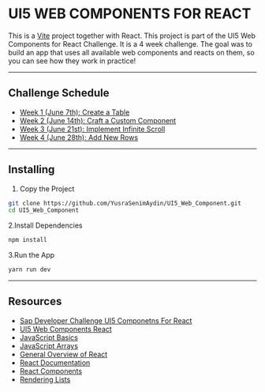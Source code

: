 # UI5 WEB COMPONENTS FOR REACT

This is a [Vite](https://vitejs.dev) project together with React.
This project is part of the UI5 Web Components for React Challenge.
It is a 4 week challenge.
The goal was to build an app that uses all available web components and reacts on them, so you can see how they work in practice!

<hr/>

## Challenge Schedule
- [Week 1 (June 7th): Create a Table](https://groups.community.sap.com/t5/application-development-discussions/sap-developer-challenge-ui5-web-components-for-react-challenge-week-1/m-p/264898#M1685)
- [Week 2 (June 14th): Craft a Custom Component](https://groups.community.sap.com/t5/application-development-discussions/sap-developer-challenge-ui5-web-components-for-react-challenge-week-2/m-p/266258#M1721)
- [Week 3 (June 21st): Implement Infinite Scroll](https://groups.community.sap.com/t5/application-development-discussions/sap-developer-challenge-ui5-web-components-for-react-challenge-week-3/m-p/267497#M1757)
- [Week 4 (June 28th): Add New Rows](https://groups.community.sap.com/t5/application-development-discussions/sap-developer-challenge-ui5-web-components-for-react-challenge-week-4/m-p/269016#M1779)

<hr>

## Installing
1. Copy the Project
 ```bash
git clone https://github.com/YusraSenimAydin/UI5_Web_Component.git
cd UI5_Web_Component
```
2.Install Dependencies
```bash
npm install 
```
3.Run the App
```bash
yarn run dev 
```
<hr>

## Resources

- [Sap Developer Challenge UI5 Componetns For React](https://groups.community.sap.com/t5/application-development-discussions/sap-developer-challenge-ui5-web-components-for-react-challenge-week-1/m-p/264898#M1685)
- [UI5 Web Components React](https://sap.github.io/ui5-webcomponents-react/?path=/docs/getting-started--docs)
 - [JavaScript Basics](https://developer.mozilla.org/en-US/docs/Learn/Getting_started_with_the_web/JavaScript_basics)
- [JavaScript Arrays](https://developer.mozilla.org/en-US/docs/Web/JavaScript/Reference/Global_Objects/Array)
- [General Overview of React](https://www.patterns.dev/posts/reactjs)
- [React Documentation](https://react.dev/learn)
- [React Components](https://react.dev/learn/your-first-component)
- [Rendering Lists](https://react.dev/learn/rendering-lists)